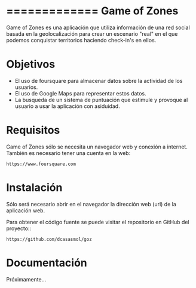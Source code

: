 =============
Game of Zones
=============

Game of Zones es una aplicación que utiliza información de una red social basada en la geolocalización para crear un escenario "real" en el que podemos conquistar territorios haciendo check-in's en ellos.

Objetivos
=========

* El uso de foursquare para almacenar datos sobre la actividad de los usuarios.
* El uso de Google Maps para representar estos datos.
* La busqueda de un sistema de puntuación que estimule y provoque al usuario a usar la aplicación con asiduidad.


Requisitos
==========

Game of Zones sólo se necesita un navegador web y conexión a internet. También es necesario tener una cuenta en la web:

    https://www.foursquare.com


Instalación
===========

Sólo será necesario abrir en el navegador la dirección web (url) de la aplicación web.

Para obtener el código fuente se puede visitar el repositorio en GitHub del proyecto::

    https://github.com/dcasasmol/goz


Documentación
=============

Próximamente...
